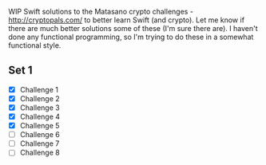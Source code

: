 WIP Swift solutions to the Matasano crypto challenges - http://cryptopals.com/ to better learn Swift (and crypto). Let me know if there are much better solutions some of these (I'm sure there are). I haven't done any functional programming, so I'm trying to do these in a somewhat functional style.

## Set 1
- [x] Challenge 1
- [x] Challenge 2
- [x] Challenge 3
- [x] Challenge 4
- [x] Challenge 5
- [ ] Challenge 6
- [ ] Challenge 7
- [ ] Challenge 8
